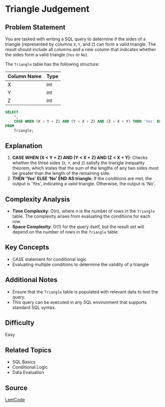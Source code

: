 # Triangle Judgement

## Problem Statement
You are tasked with writing a SQL query to determine if the sides of a triangle (represented by columns `X`, `Y`, and `Z`) can form a valid triangle. The result should include all columns and a new column that indicates whether the sides form a valid triangle (`Yes` or `No`).

The `Triangle` table has the following structure:

| Column Name | Type |
|-------------|------|
| X           | int  |
| Y           | int  |
| Z           | int  |

```sql
SELECT
    *,
    CASE WHEN (X < Y + Z) AND (Y < X + Z) AND (Z < X + Y) THEN 'Yes' ELSE 'No' END AS triangle
FROM 
    Triangle;
```

## Explanation
1. **CASE WHEN (X < Y + Z) AND (Y < X + Z) AND (Z < X + Y)**: Checks whether the three sides (`X`, `Y`, and `Z`) satisfy the triangle inequality theorem, which states that the sum of the lengths of any two sides must be greater than the length of the remaining side.
2. **THEN 'Yes' ELSE 'No' END AS triangle**: If the conditions are met, the output is 'Yes', indicating a valid triangle. Otherwise, the output is 'No'.

## Complexity Analysis
- **Time Complexity**: O(n), where n is the number of rows in the `Triangle` table. The complexity arises from evaluating the conditions for each row.
- **Space Complexity**: O(1) for the query itself, but the result set will depend on the number of rows in the `Triangle` table.

## Key Concepts
- CASE statement for conditional logic
- Evaluating multiple conditions to determine the validity of a triangle

## Additional Notes
- Ensure that the `Triangle` table is populated with relevant data to test the query.
- This query can be executed in any SQL environment that supports standard SQL syntax.

## Difficulty
Easy

## Related Topics
- SQL Basics
- Conditional Logic
- Data Evaluation

## Source
[LeetCode](https://leetcode.com/problems/triangle-judgement/?envType=study-plan-v2&envId=top-sql-50)
